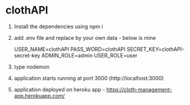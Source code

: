 # clothAPI

1) Install the dependencies using npm i
2) add .env file and replace by your own data - below is mine

    USER_NAME=clothAPI
    PASS_WORD=clothAPI
    SECRET_KEY=clothAPI-secret-key
    ADMIN_ROLE=admin
    USER_ROLE=user
 3) type nodemon
 4) application starts running at port 3000 (http://localhost:3000)
 5) application deployed on heroku app - https://cloth-management-app.herokuapp.com/
